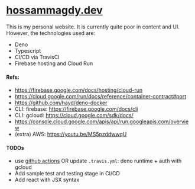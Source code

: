 # [hossammagdy.dev](https://hossammagdy.dev)

This is my personal website. It is currently quite poor in content and UI. However, the technologies used are:

- Deno
- Typescript
- CI/CD via TravisCI
- Firebase hosting and Cloud Run

#### Refs:

- https://firebase.google.com/docs/hosting/cloud-run
- https://cloud.google.com/run/docs/reference/container-contract#port
- https://github.com/hayd/deno-docker
- CLI: firebase: https://firebase.google.com/docs/cli
- CLI: gcloud: https://cloud.google.com/sdk/docs/
- https://console.cloud.google.com/apis/api/run.googleapis.com/overview
- (extra) AWS: https://youtu.be/MS5pzddwwqU

#### TODOs

- use [github actions](https://help.github.com/en/actions/creating-actions/creating-a-docker-container-action) OR update `.travis.yml`: deno runtime + auth with gcloud
- Add sample test and testing stage in CI/CD
- Add react with JSX syntax
